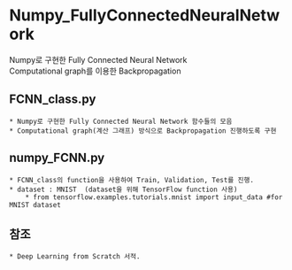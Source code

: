 # Numpy_FullyConnectedNeuralNetwork  

Numpy로 구현한 Fully Connected Neural Network  
Computational graph를 이용한 Backpropagation  

## FCNN_class.py
    * Numpy로 구현한 Fully Connected Neural Network 함수들의 모음
    * Computational graph(계산 그래프) 방식으로 Backpropagation 진행하도록 구현

## numpy_FCNN.py
    * FCNN_class의 function을 사용하여 Train, Validation, Test를 진행.
    * dataset : MNIST  (dataset을 위해 TensorFlow function 사용)
        * from tensorflow.examples.tutorials.mnist import input_data #for MNIST dataset

## 참조
    * Deep Learning from Scratch 서적.

